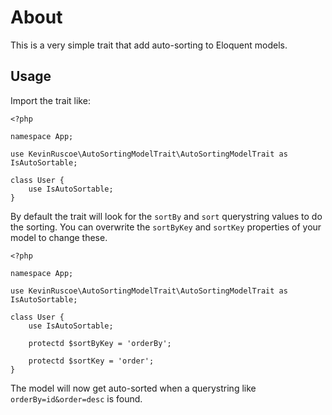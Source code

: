 # About

This is a very simple trait that add auto-sorting to Eloquent models.

## Usage

Import the trait like:

```
<?php

namespace App;

use KevinRuscoe\AutoSortingModelTrait\AutoSortingModelTrait as IsAutoSortable;

class User {
	use IsAutoSortable;
}

```

By default the trait will look for the `sortBy` and `sort` querystring values to do the sorting. You can overwrite the `sortByKey` and `sortKey` properties of your model to change these.

```
<?php

namespace App;

use KevinRuscoe\AutoSortingModelTrait\AutoSortingModelTrait as IsAutoSortable;

class User {
	use IsAutoSortable;

	protectd $sortByKey = 'orderBy';

	protectd $sortKey = 'order';
}

```

The model will now get auto-sorted when a querystring like `orderBy=id&order=desc` is found.